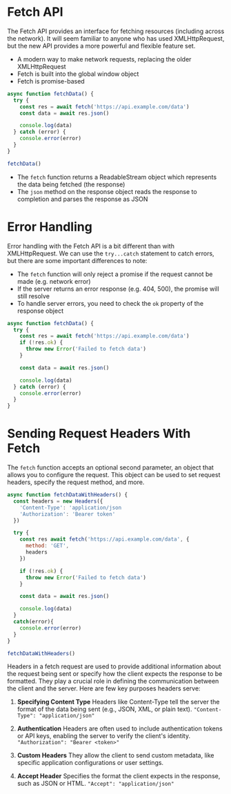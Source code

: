 # Fetch API

The Fetch API provides an interface for fetching resources (including across the network). It will seem familiar to anyone who has used XMLHttpRequest, but the new API provides a more powerful and flexible feature set.

- A modern way to make network requests, replacing the older XMLHttpRequest
- Fetch is built into the global window object
- Fetch is promise-based

```js
async function fetchData() {
  try {
    const res = await fetch('https://api.example.com/data')
    const data = await res.json()

    console.log(data)
  } catch (error) {
    console.error(error)
  }
}

fetchData()
```

- The `fetch` function returns a ReadableStream object which represents the data being fetched (the response)
- The `json` method on the response object reads the response to completion and parses the response as JSON

# Error Handling

Error handling with the Fetch API is a bit different than with XMLHttpRequest. We can use the `try...catch` statement to catch errors, but there are some important differences to note:

- The `fetch` function will only reject a promise if the request cannot be made (e.g. network error)
- If the server returns an error response (e.g. 404, 500), the promise will still resolve
- To handle server errors, you need to check the `ok` property of the response object

```js
async function fetchData() {
  try {
    const res = await fetch('https://api.example.com/data')
    if (!res.ok) {
      throw new Error('Failed to fetch data')
    }

    const data = await res.json()

    console.log(data)
  } catch (error) {
    console.error(error)
  }
}
```

# Sending Request Headers With Fetch

The `fetch` function accepts an optional second parameter, an object that allows you to configure the request. This object can be used to set request headers, specify the request method, and more.

```js
async function fetchDataWithHeaders() {
  const headers = new Headers({
    'Content-Type': 'application/json
    'Authorization': 'Bearer token'
  })

  try {
    const res await fetch('https://api.example.com/data', {
      method: 'GET',
      headers
    })

    if (!res.ok) {
      throw new Error('Failed to fetch data')
    }

    const data = await res.json()

    console.log(data)
  }
  catch(error){
    console.error(error)
  }
}

fetchDataWithHeaders()
```

Headers in a fetch request are used to provide additional information about the request being sent or specify how the client expects the response to be formatted. They play a crucial role in defining the communication between the client and the server. Here are few key purposes headers serve:

1. **Specifying Content Type**
   Headers like Content-Type tell the server the format of the data being sent (e.g., JSON, XML, or plain text).
   `"Content-Type": "application/json" `

2. **Authentication**
   Headers are often used to include authentication tokens or API keys, enabling the server to verify the client's identity.
   `"Authorization": "Bearer <token>" `

3) **Custom Headers**
   They allow the client to send custom metadata, like specific application configurations or user settings.

4. **Accept Header**
   Specifies the format the client expects in the response, such as JSON or HTML.
   `"Accept": "application/json"`
